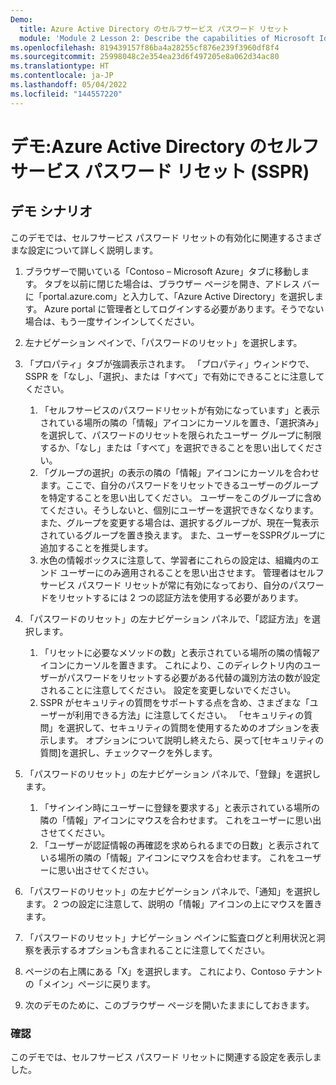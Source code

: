 ```yaml
---
Demo:
  title: Azure Active Directory のセルフサービス パスワード リセット
  module: 'Module 2 Lesson 2: Describe the capabilities of Microsoft Identity and access management solutions: Describe the different authentication methods of Azure AD'
ms.openlocfilehash: 819439157f86ba4a28255cf876e239f3960df8f4
ms.sourcegitcommit: 25998048c2e354ea23d6f497205e8a062d34ac80
ms.translationtype: HT
ms.contentlocale: ja-JP
ms.lasthandoff: 05/04/2022
ms.locfileid: "144557220"
---
```

# <a name="demo-azure-active-directory-self-service-password-reset-sspr"></a>デモ:Azure Active Directory のセルフサービス パスワード リセット (SSPR)

## <a name="demo-scenario"></a>デモ シナリオ

このデモでは、セルフサービス パスワード リセットの有効化に関連するさまざまな設定について詳しく説明します。

1. ブラウザーで開いている「Contoso – Microsoft Azure」タブに移動します。 タブを以前に閉じた場合は、ブラウザー ページを開き、アドレス バーに「portal.azure.com」と入力して、「Azure Active Directory」を選択します。 Azure portal に管理者としてログインする必要があります。そうでない場合は、もう一度サインインしてください。

1. 左ナビゲーション ペインで、「パスワードのリセット」を選択します。

1. 「プロパティ」タブが強調表示されます。  「プロパティ」ウィンドウで、SSPR を「なし」、「選択」、または「すべて」で有効にできることに注意してください。
    1. 「セルフサービスのパスワードリセットが有効になっています」と表示されている場所の隣の「情報」アイコンにカーソルを置き、「選択済み」を選択して、パスワードのリセットを限られたユーザー グループに制限するか、「なし」または「すべて」を選択できることを思い出してください。
    1. 「グループの選択」の表示の隣の「情報」アイコンにカーソルを合わせます。ここで、自分のパスワードをリセットできるユーザーのグループを特定することを思い出してください。   ユーザーをこのグループに含めてください。そうしないと、個別にユーザーを選択できなくなります。  また、グループを変更する場合は、選択するグループが、現在一覧表示されているグループを置き換えます。  また、ユーザーをSSPRグループに追加することを推奨します。
    1. 水色の情報ボックスに注意して、学習者にこれらの設定は、組織内のエンド ユーザーにのみ適用されることを思い出させます。 管理者はセルフサービス パスワード リセットが常に有効になっており、自分のパスワードをリセットするには 2 つの認証方法を使用する必要があります。

1. 「パスワードのリセット」の左ナビゲーション パネルで、「認証方法」を選択します。
    1. 「リセットに必要なメソッドの数」と表示されている場所の隣の情報アイコンにカーソルを置きます。  これにより、このディレクトリ内のユーザーがパスワードをリセットする必要がある代替の識別方法の数が設定されることに注意してください。   設定を変更しないでください。
    1. SSPR がセキュリティの質問をサポートする点を含め、さまざまな「ユーザーが利用できる方法」に注意してください。 「セキュリティの質問」を選択して、セキュリティの質問を使用するためのオプションを表示します。 オプションについて説明し終えたら、戻って[セキュリティの質問]を選択し、チェックマークを外します。

1. 「パスワードのリセット」の左ナビゲーション パネルで、「登録」を選択します。
    1. 「サインイン時にユーザーに登録を要求する」と表示されている場所の隣の「情報」アイコンにマウスを合わせます。   これをユーザーに思い出させてください。  
    1. 「ユーザーが認証情報の再確認を求められるまでの日数」と表示されている場所の隣の「情報」アイコンにマウスを合わせます。   これをユーザーに思い出させてください。  

1. 「パスワードのリセット」の左ナビゲーション パネルで、「通知」を選択します。  2 つの設定に注意して、説明の「情報」アイコンの上にマウスを置きます。

1. 「パスワードのリセット」ナビゲーション ペインに監査ログと利用状況と洞察を表示するオプションも含まれることに注意してください。

1. ページの右上隅にある「X」を選択します。 これにより、Contoso テナントの「メイン」ページに戻ります。

1. 次のデモのために、このブラウザー ページを開いたままにしておきます。

### <a name="review"></a>確認

このデモでは、セルフサービス パスワード リセットに関連する設定を表示しました。
